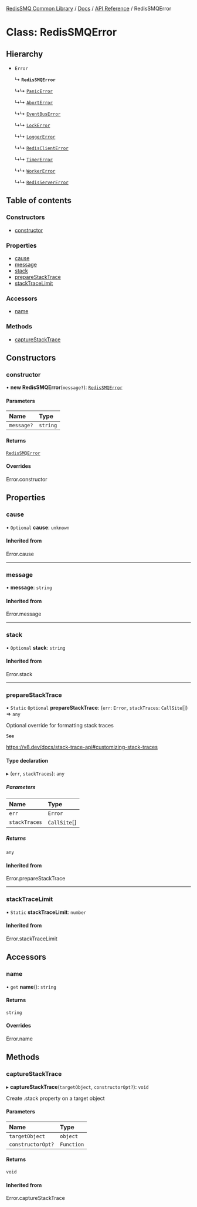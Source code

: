 [RedisSMQ Common Library](../../../README.md) / [Docs](../../README.md) / [API Reference](../README.md) / RedisSMQError

# Class: RedisSMQError

## Hierarchy

- `Error`

  ↳ **`RedisSMQError`**

  ↳↳ [`PanicError`](PanicError.md)

  ↳↳ [`AbortError`](AbortError.md)

  ↳↳ [`EventBusError`](EventBusError.md)

  ↳↳ [`LockError`](LockError.md)

  ↳↳ [`LoggerError`](LoggerError.md)

  ↳↳ [`RedisClientError`](RedisClientError.md)

  ↳↳ [`TimerError`](TimerError.md)

  ↳↳ [`WorkerError`](WorkerError.md)

  ↳↳ [`RedisServerError`](RedisServerError.md)

## Table of contents

### Constructors

- [constructor](RedisSMQError.md#constructor)

### Properties

- [cause](RedisSMQError.md#cause)
- [message](RedisSMQError.md#message)
- [stack](RedisSMQError.md#stack)
- [prepareStackTrace](RedisSMQError.md#preparestacktrace)
- [stackTraceLimit](RedisSMQError.md#stacktracelimit)

### Accessors

- [name](RedisSMQError.md#name)

### Methods

- [captureStackTrace](RedisSMQError.md#capturestacktrace)

## Constructors

### constructor

• **new RedisSMQError**(`message?`): [`RedisSMQError`](RedisSMQError.md)

#### Parameters

| Name | Type |
| :------ | :------ |
| `message?` | `string` |

#### Returns

[`RedisSMQError`](RedisSMQError.md)

#### Overrides

Error.constructor

## Properties

### cause

• `Optional` **cause**: `unknown`

#### Inherited from

Error.cause

___

### message

• **message**: `string`

#### Inherited from

Error.message

___

### stack

• `Optional` **stack**: `string`

#### Inherited from

Error.stack

___

### prepareStackTrace

▪ `Static` `Optional` **prepareStackTrace**: (`err`: `Error`, `stackTraces`: `CallSite`[]) => `any`

Optional override for formatting stack traces

**`See`**

https://v8.dev/docs/stack-trace-api#customizing-stack-traces

#### Type declaration

▸ (`err`, `stackTraces`): `any`

##### Parameters

| Name | Type |
| :------ | :------ |
| `err` | `Error` |
| `stackTraces` | `CallSite`[] |

##### Returns

`any`

#### Inherited from

Error.prepareStackTrace

___

### stackTraceLimit

▪ `Static` **stackTraceLimit**: `number`

#### Inherited from

Error.stackTraceLimit

## Accessors

### name

• `get` **name**(): `string`

#### Returns

`string`

#### Overrides

Error.name

## Methods

### captureStackTrace

▸ **captureStackTrace**(`targetObject`, `constructorOpt?`): `void`

Create .stack property on a target object

#### Parameters

| Name | Type |
| :------ | :------ |
| `targetObject` | `object` |
| `constructorOpt?` | `Function` |

#### Returns

`void`

#### Inherited from

Error.captureStackTrace
